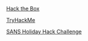 [Hack the Box](https://technosavage.github.io/htb)

[TryHackMe](https://technosavage.github.io/thm)

[SANS Holiday Hack Challenge](https://technosavage.github.io/hhc)
